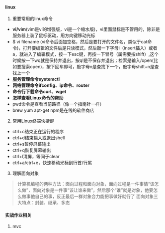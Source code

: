 #### linux
1. 重要常用的linux命令
* **vi/vim**(vim是vi的增强版，vi是一个缩水版)，vi里面鼠标是不管用的，除非是服务器上装了鼠标驱动，用方向键移动光标
* $ vi filename (vi命令后面加空格，然后是要打开的文件名，类似于cat命令)，打开要编辑的文件后是只读模式，然后敲一下字母i（insert插入）或者a，就进入了编辑模式，按一下esc键，再按一下冒号（属需要按shift）,这个时候按一下wq就是保持并退出，按q!是不保存并退出；检索是输入/open(比如要搜索open)，按下回车即可，敲字母n是查找下一个，敲字母shift+n是查找上一个
* **服务管理命令systemctl**
* **网络管理命令ifconfig、ip命令、router**
* **命令行下载命令curl、wget**
* **怎样查看Linux命令的帮助**
* pwd命令是查看当前路径（像一个指南针一样）
* brew yum apt-get npm是在线的软件商店
2. 常用Linux终端快捷键
* ctrl+c结束正在运行的程序
* ctrl+d结束输入或退出shell
* ctrl+s暂停屏幕输出
* ctrl+q恢复屏幕输出
* ctrl+l清屏，等同于clear
* ctrl+a/ctrl+e，快速移动光标到行首/行尾
3. 理解面向对象
> 计算机编程的两种方法：面向过程和面向对象，面向过程是一件事情“该怎么做”，面向对象是一件事“该让谁来做”，然后那个“谁”就是对象，他要怎么做事他自己的事，反正最后一群对象合力能把事做好就行了
> 面向对象三大特点：封装、继承、多态

#### 实战作业相关
1. mvc